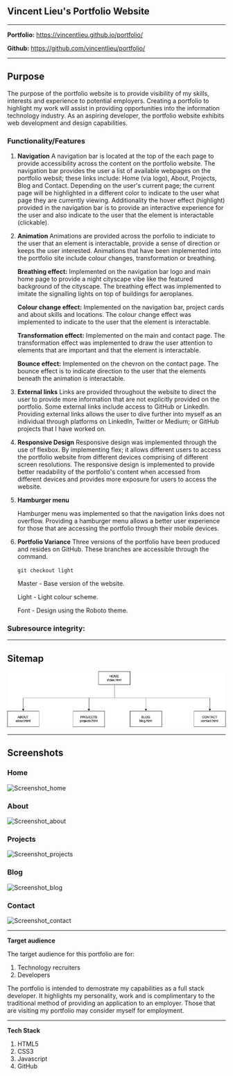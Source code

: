 ## **Vincent Lieu's Portfolio Website**

---

**Portfolio:** https://vincentlieu.github.io/portfolio/

**Github:** https://github.com/vincentlieu/portfolio/

___

## **Purpose**

The purpose of the portfolio website is to provide visibility of my skills, interests and experience to potential employers. Creating a portfolio to highlight my work will assist in providing opportunities into the information technology industry. As an aspiring developer, the portfolio website exhibits web development and design capabilities. 

### **Functionality/Features**

1. **Navigation**
   A navigation bar is located at the top of the each page to provide accessibility across the content on the portfolio website. The navigation bar provides the user a list of available webpages on the portfolio websit; these links include: Home (via logo), About, Projects, Blog and Contact. 
   Depending on the user's current page; the current page will be highlighted in a different color to indicate to the user what page they are currently viewing. Additionality the hover effect (highlight) provided in the navigation bar is to provide an interactive experience for the user and also indicate to the user that the element is interactable (clickable).

2. **Animation**
   Animations are provided across the porfolio to indiciate to the user that an element is interactable, provide a sense of direction or keeps the user interested. Animations that have been implemented into the portfolio site include colour changes, transformation or breathing. 

   **Breathing effect:** Implemented on the navigation bar logo and main home page to provide a night cityscape vibe like the featured background of the cityscape. The breathing effect was implemented to imitate the signalling lights on top of buildings for aeroplanes. 

   **Colour change effect:** Implemented on the navigation bar, project cards and about skills and locations. The colour change effect was implemented to indicate to the user that the element is interactable. 

   **Transformation effect:** Implemented on the main and contact page. The transformation effect was implemented to draw the user attention to elements that are important and that the element is interactable.

   **Bounce effect:** Implemented on the chevron on the contact page. The bounce effect is to indicate direction to the user that the elements beneath the animation is interactable.

3. **External links**
   Links are provided throughout the website to direct the user to provide more information that are not explicitly provided on the portfolio. Some external links include access to GitHub or LinkedIn. Providing external links allows the user to dive further into myself as an individual through platforms on LinkedIn, Twitter or Medium; or GitHub projects that I have worked on.

   

4. **Responsive Design**
   Responsive design was implemented through the use of flexbox. By implementing flex; it allows different users to access the portfolio website from different devices comprising of different screen resolutions. The responsive design is implemented to provide better readability of the portfolio's content when accessed from different devices and provides more exposure for users to access the website.

   

5. **Hamburger menu**

   Hamburger menu was implemented so that the navigation links does not overflow. Providing a hamburger menu allows a better user experience for those that are accessing the portfolio through their mobile devices.

   

6. **Portfolio Variance**
   Three versions of the portfolio have been produced and resides on GitHub. These branches are accessible through the command.

   `git checkout light`

   Master - Base version of the website.

   Light - Light colour scheme.

   Font - Design using the Roboto theme.

### **Subresource integrity:**



___

## **Sitemap**

![sitemap](./docs/sitemap.png)

___

## **Screenshots**

### **Home**

![Screenshot_home](/Users/vincentlieu/Documents/CoderAcademy/portfolio/docs/Screenshot_home.gif)

### About

![Screenshot_about](/Users/vincentlieu/Documents/CoderAcademy/portfolio/docs/Screenshot_about.png)

### Projects

![Screenshot_projects](/Users/vincentlieu/Documents/CoderAcademy/portfolio/docs/Screenshot_projects.gif)

### Blog

![Screenshot_blog](/Users/vincentlieu/Documents/CoderAcademy/portfolio/docs/Screenshot_blog.png)

### Contact

![Screenshot_contact](/Users/vincentlieu/Documents/CoderAcademy/portfolio/docs/Screenshot_contact.gif)

___

**Target audience**

The target audience for this portfolio are for:

1. Technology recruiters
2. Developers

The portfolio is intended to demostrate my capabilities as a full stack developer. It highlights my personality, work and is complimentary to the traditional method of providing an application to an employer. Those that are visiting my portfolio may consider myself for employment. 

___

**Tech Stack**

1. HTML5
2. CSS3
3. Javascript
4. GitHub



